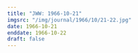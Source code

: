 ```yaml
---
title: "JWW: 1966-10-21"
imgsrc: "/img/journal/1966/10/21-22.jpg"
date: 1966-10-21
enddate: 1966-10-22
draft: false
---
```


<!-- fix pre-formatted input -->
